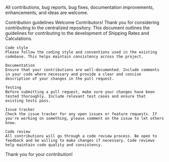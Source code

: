 All contributions, bug reports, bug fixes, documentation improvements, enhancements, and ideas are welcome.

Contribution guidelines
Welcome Contributors!
Thank you for considering contributing to the centralized repository. This document outlines the guidelines for contributing to the development of Shipping Rates and Calculations.

```
Code style
Please follow the coding style and conventions used in the existing codebase. This helps maintain consistency across the project.

Documentation
Ensure that your contributions are well-documented. Include comments in your code where necessary and provide a clear and concise description of your changes in the pull request.

Testing
Before submitting a pull request, make sure your changes have been tested thoroughly. Include relevant test cases and ensure that existing tests pass.

Issue tracker
Check the issue tracker for any open issues or feature requests. If you're working on something, please comment on the issue to let others know.

Code review
All contributions will go through a code review process. Be open to feedback and be willing to make changes if necessary. Code reviews help maintain code quality and consistency.
```

Thank you for your contribution!
